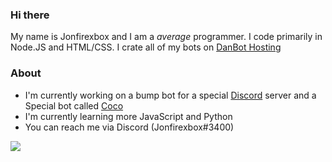 ### Hi there

My name is Jonfirexbox and I am a _average_ programmer. I code primarily in Node.JS and HTML/CSS. I crate all of my bots on [DanBot Hosting](https://panel.danbot.host)

### About
- I'm currently working on a bump bot for a special [Discord](https://discord.com) server and a Special bot called [Coco]()
- I'm currently learning more JavaScript and Python
- You can reach me via Discord (Jonfirexbox#3400)

![](https://github-readme-stats.vercel.app/api?username=jonfirexbox&show_icons=true&count_private=true)
